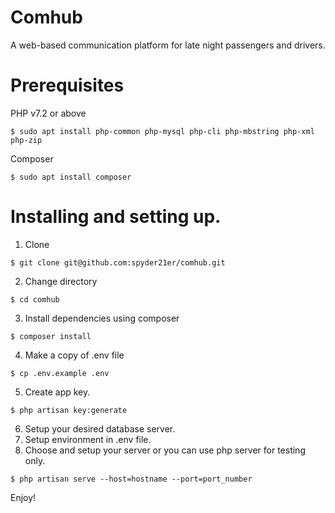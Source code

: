 # Comhub
A web-based communication platform for late night passengers and drivers.

# Prerequisites

PHP v7.2 or above
```
$ sudo apt install php-common php-mysql php-cli php-mbstring php-xml php-zip
```
Composer

```
$ sudo apt install composer
```

# Installing and setting up.

1. Clone
```
$ git clone git@github.com:spyder21er/comhub.git
```
2. Change directory
```
$ cd comhub
```
3. Install dependencies using composer
```
$ composer install
```
4. Make a copy of .env file
```
$ cp .env.example .env
```
5. Create app key.
```
$ php artisan key:generate
```
6. Setup your desired database server.
7. Setup environment in .env file.
8. Choose and setup your server or you can use php server for testing only.
```
$ php artisan serve --host=hostname --port=port_number
```

Enjoy!

